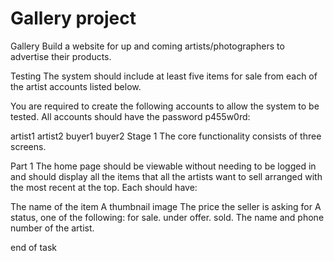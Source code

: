 # Gallery project

Gallery
Build a website for up and coming artists/photographers to advertise their products.

Testing
The system should include at least five items for sale from each of the artist accounts listed below.

You are required to create the following accounts to allow the system to be tested. All accounts should have the password p455w0rd:

artist1
artist2
buyer1
buyer2
Stage 1
The core functionality consists of three screens.

Part 1
The home page should be viewable without needing to be logged in and should display all the items that all the artists want to sell arranged with the most recent at the top. Each should have:

The name of the item
A thumbnail image
The price the seller is asking for
A status, one of the following:
for sale.
under offer.
sold.
The name and phone number of the artist.

end of task
